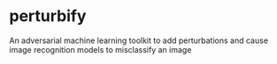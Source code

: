 # perturbify
An adversarial machine learning toolkit to add perturbations and cause image recognition models to misclassify an image
